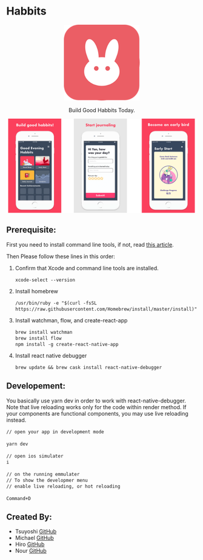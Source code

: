 # Habbits

<p align="center">
  <img alt="HabbitLogo" title="HabbitLogo" src="./src/images/readme/habbitIcon.png" width="auto" height="200px">
</p>

<p align="center">
  Build Good Habbits Today.
</p>

![Habbits](./src/images/readme/readme.png)

## Prerequisite:

First you need to install command line tools, if not, read [this article](http://railsapps.github.io/xcode-command-line-tools.html).

Then Please follow these lines in this order:

1. Confirm that Xcode and command line tools are installed.
   ```
   xcode-select --version
   ```

2) Install homebrew
   ```
   /usr/bin/ruby -e "$(curl -fsSL https://raw.githubusercontent.com/Homebrew/install/master/install)"
   ```
3) Install watchman, flow, and create-react-app

   ```
   brew install watchman
   brew install flow
   npm install -g create-react-native-app
   ```

4) Install react native debugger

   ```
   brew update && brew cask install react-native-debugger
   ```

## Developement:

You basically use yarn dev in order to work with react-native-debugger.
Note that live reloading works only for the code within render method.
If your components are functional components, you may use live reloading instead.

    // open your app in development mode

    yarn dev

    // open ios simulater
    i

    // on the running emmulater
    // To show the developmer menu
    // enable live reloading, or hot reloading

    Command+D

## Created By:

- Tsuyoshi [GitHub](https://github.com/Akitsuyoshi)
- Michael [GitHub](https://github.com/MAkzent)
- Hiro [GitHub](https://github.com/m0m0i)
- Nour [GitHub](https://github.com/nourbalaha)
